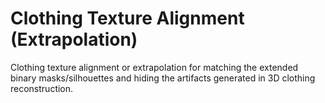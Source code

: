 # Clothing Texture Alignment (Extrapolation)
Clothing texture alignment or extrapolation for matching the extended binary masks/silhouettes and hiding the artifacts generated in 3D clothing reconstruction.

